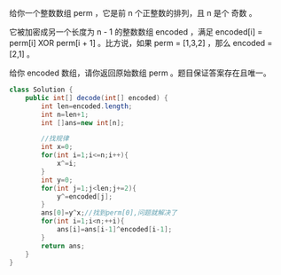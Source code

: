 给你一个整数数组 perm ，它是前 n 个正整数的排列，且 n 是个 奇数 。

它被加密成另一个长度为 n - 1 的整数数组 encoded ，满足 encoded[i] = perm[i] XOR perm[i + 1] 。比方说，如果 perm = [1,3,2] ，那么 encoded = [2,1] 。

给你 encoded 数组，请你返回原始数组 perm 。题目保证答案存在且唯一。

```java
class Solution {
    public int[] decode(int[] encoded) {
        int len=encoded.length;
        int n=len+1;
        int []ans=new int[n];

        //找规律
        int x=0;
        for(int i=1;i<=n;i++){
            x^=i;
        }
        int y=0;
        for(int j=1;j<len;j+=2){
            y^=encoded[j];
        }
        ans[0]=y^x;//找到perm[0],问题就解决了
        for(int i=1;i<n;++i){
            ans[i]=ans[i-1]^encoded[i-1];
        }
        return ans;
    }
}
```
